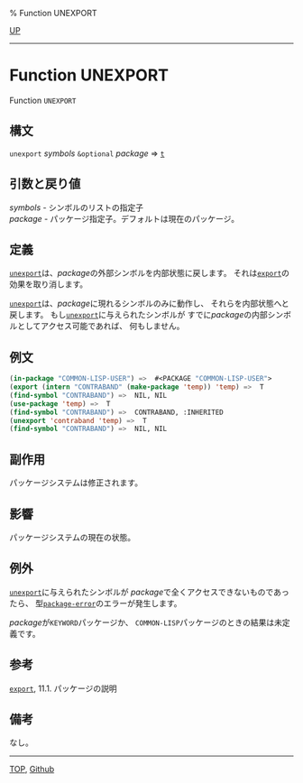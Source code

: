 % Function UNEXPORT

[UP](11.2.html)  

---

# Function **UNEXPORT**


Function `UNEXPORT`


## 構文

`unexport` *symbols* `&optional` *package* => [`t`](5.3.t-variable.html)


## 引数と戻り値

*symbols* - シンボルのリストの指定子  
*package* - パッケージ指定子。デフォルトは現在のパッケージ。


## 定義

[`unexport`](11.2.unexport.html)は、*package*の外部シンボルを内部状態に戻します。
それは[`export`](11.2.export.html)の効果を取り消します。

[`unexport`](11.2.unexport.html)は、*package*に現れるシンボルのみに動作し、
それらを内部状態へと戻します。
もし[`unexport`](11.2.unexport.html)に与えられたシンボルが
すでに*package*の内部シンボルとしてアクセス可能であれば、
何もしません。


## 例文

```lisp
(in-package "COMMON-LISP-USER") =>  #<PACKAGE "COMMON-LISP-USER">
(export (intern "CONTRABAND" (make-package 'temp)) 'temp) =>  T
(find-symbol "CONTRABAND") =>  NIL, NIL 
(use-package 'temp) =>  T 
(find-symbol "CONTRABAND") =>  CONTRABAND, :INHERITED
(unexport 'contraband 'temp) =>  T
(find-symbol "CONTRABAND") =>  NIL, NIL
```


## 副作用

パッケージシステムは修正されます。


## 影響

パッケージシステムの現在の状態。


## 例外

[`unexport`](11.2.unexport.html)に与えられたシンボルが
*package*で全くアクセスできないものであったら、
型[`package-error`](11.2.package-error.html)のエラーが発生します。

*package*が`KEYWORD`パッケージか、
`COMMON-LISP`パッケージのときの結果は未定義です。


## 参考

[`export`](11.2.export.html),
11.1. パッケージの説明


## 備考

なし。


---
[TOP](index.html),  [Github](https://github.com/nptcl/npt-japanese)


